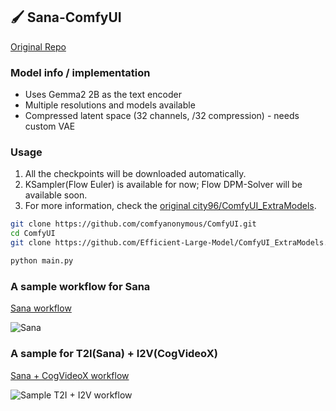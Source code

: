 ## 🖌️ Sana-ComfyUI

[Original Repo](https://github.com/city96/ComfyUI_ExtraModels)

### Model info / implementation

- Uses Gemma2 2B as the text encoder
- Multiple resolutions and models available
- Compressed latent space (32 channels, /32 compression) - needs custom VAE

### Usage

1. All the checkpoints will be downloaded automatically.
1. KSampler(Flow Euler) is available for now; Flow DPM-Solver will be available soon.
1. For more information, check the [original city96/ComfyUI_ExtraModels](https://github.com/city96/ComfyUI_ExtraModels).

```bash
git clone https://github.com/comfyanonymous/ComfyUI.git
cd ComfyUI
git clone https://github.com/Efficient-Large-Model/ComfyUI_ExtraModels.git custom_nodes/ComfyUI_ExtraModels

python main.py
```

### A sample workflow for Sana

[Sana workflow](Sana_FlowEuler.json)

![Sana](https://raw.githubusercontent.com/NVlabs/Sana/refs/heads/page/asset/content/comfyui/sana.jpg)

### A sample for T2I(Sana) + I2V(CogVideoX)

[Sana + CogVideoX workflow](Sana_CogVideoX.json)

![Sample T2I + I2V workflow](https://raw.githubusercontent.com/NVlabs/Sana/refs/heads/page/asset/content/comfyui/sana-cogvideox.jpg)
